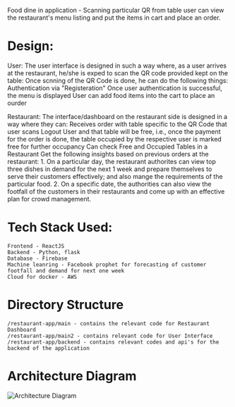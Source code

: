 Food dine in application - Scanning particular QR from table user can view the restaurant's menu listing and put the items in cart and place an order.

# Design:
User:
	The user interface is designed in such a way where, as a user arrives at the restaurant, he/she is exped to scan the QR code provided kept on the table:
	Once scnning of the QR Code is done, he can do the following things:
		Authentication via "Registeration"
		Once user authentication is successful, the menu is displayed
		User can add food items into the cart to place an ourder

Restaurant:
	The interface/dashboard on the restaurant side is designed in a way where they can:
		Receives order with table specific to the QR Code that user scans
		Logout User and that table will be free, i.e., once the payment for the order is done, the table occupied by the respective user is marked free for further occupancy
		Can check Free and Occupied Tables in a Restaurant
		Get the following insights based on previous orders at the restaurant:
			1. On a particular day, the restaurant authorites can view top three dishes in demand for the next 1 week and prepare themselves to serve their customers effectively; and also mange the requirements of the particular food.
			2. On a specific date, the authorities can also view the footfall of the customers in their restaurants and come up with an effective plan for crowd management.

# Tech Stack Used:
	Frontend - ReactJS
	Backend - Python, flask	
	Database - Firebase
	Machine leanring - Facebook prophet for forecasting of customer footfall and demand for next one week
	Cloud for docker - AWS

# Directory Structure
	/restaurant-app/main - contains the relevant code for Restaurant Dashboard
	/restaurant-app/main2 - contains relevant code for User Interface
	/restaurant-app/backend - contains relevant codes and api's for the backend of the application

# Architecture Diagram

![Architecture Diagram]('resources/architecture.png')